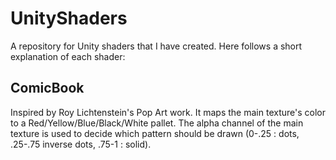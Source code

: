 # UnityShaders
A repository for Unity shaders that I have created. Here follows a short explanation of each shader:

## ComicBook

Inspired by Roy Lichtenstein's Pop Art work. It maps the main texture's color to a Red/Yellow/Blue/Black/White pallet. The alpha channel of the main texture is used to decide which pattern should be drawn (0-.25 : dots, .25-.75 inverse dots, .75-1 : solid). 

